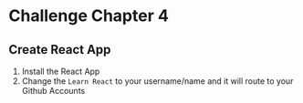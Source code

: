 # Challenge Chapter 4

## Create React App
1. Install the React App
2. Change the `Learn React` to your username/name and it will route to your Github Accounts
